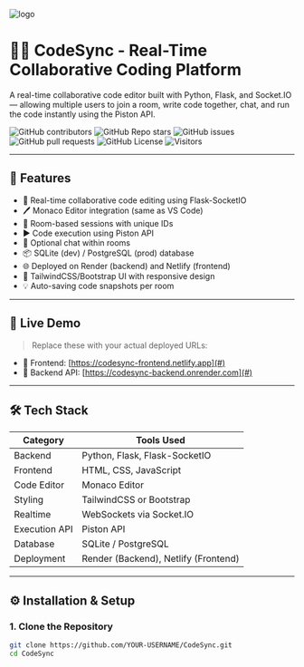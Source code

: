 ![logo](https://your-image-link-if-any.com/logo.png)

# 🧑‍💻 CodeSync - Real-Time Collaborative Coding Platform

A real-time collaborative code editor built with Python, Flask, and Socket.IO — allowing multiple users to join a room, write code together, chat, and run the code instantly using the Piston API.

![GitHub contributors](https://img.shields.io/github/contributors/YOUR-USERNAME/CodeSync?style=for-the-badge&color=48bf21)
![GitHub Repo stars](https://img.shields.io/github/stars/YOUR-USERNAME/CodeSync?style=for-the-badge)
![GitHub issues](https://img.shields.io/github/issues/YOUR-USERNAME/CodeSync?style=for-the-badge&color=d7af2d)
![GitHub pull requests](https://img.shields.io/github/issues-pr/YOUR-USERNAME/CodeSync?style=for-the-badge&color=f47373)
![GitHub License](https://img.shields.io/github/license/YOUR-USERNAME/CodeSync?style=for-the-badge&color=e67234)
![Visitors](https://api.visitorbadge.io/api/visitors?path=https%3A%2F%2Fgithub.com%2FYOUR-USERNAME%2FCodeSync&label=Repo%20Views&countColor=%2337d67a&labelStyle=upper)

---

## 🔮 Features

- 🧠 Real-time collaborative code editing using Flask-SocketIO
- 🖊️ Monaco Editor integration (same as VS Code)
- 🔐 Room-based sessions with unique IDs
- ▶️ Code execution using Piston API
- 💬 Optional chat within rooms
- 📦 SQLite (dev) / PostgreSQL (prod) database
- 🌐 Deployed on Render (backend) and Netlify (frontend)
- 🎨 TailwindCSS/Bootstrap UI with responsive design
- 💡 Auto-saving code snapshots per room

---

## 🚀 Live Demo

> Replace these with your actual deployed URLs:

- 🔗 Frontend: [https://codesync-frontend.netlify.app](#)
- 🔗 Backend API: [https://codesync-backend.onrender.com](#)

---

## 🛠️ Tech Stack

| Category       | Tools Used                          |
|----------------|-------------------------------------|
| Backend        | Python, Flask, Flask-SocketIO       |
| Frontend       | HTML, CSS, JavaScript               |
| Code Editor    | Monaco Editor                       |
| Styling        | TailwindCSS or Bootstrap            |
| Realtime       | WebSockets via Socket.IO            |
| Execution API  | Piston API                          |
| Database       | SQLite / PostgreSQL                 |
| Deployment     | Render (Backend), Netlify (Frontend)|

---

## ⚙️ Installation & Setup

### 1. Clone the Repository

```bash
git clone https://github.com/YOUR-USERNAME/CodeSync.git
cd CodeSync
